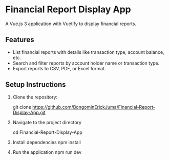 # Financial Report Display App

A Vue.js 3 application with Vuetify to display financial reports.

## Features

- List financial reports with details like transaction type, account balance, etc.
- Search and filter reports by account holder name or transaction type.
- Export reports to CSV, PDF, or Excel format.

## Setup Instructions

1. Clone the repository:

   git clone https://github.com/BongominErickJuma/Financial-Report-Display-App.git

2. Navigate to the project directory

   cd Financial-Report-Display-App

3. Install dependencies
   npm install

4. Run the application
   npm run dev
